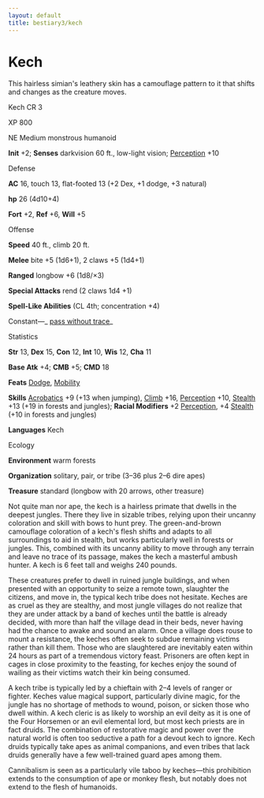 ```yaml
---
layout: default
title: bestiary3/kech
---
```

# Kech

This hairless simian's leathery skin has a camouflage pattern to it that shifts and changes as the creature moves.

Kech CR 3

XP 800

NE Medium monstrous humanoid

**Init** +2; **Senses** darkvision 60 ft., low-light vision; [Perception](skill_dir/perception#_perception) +10

Defense

**AC** 16, touch 13, flat-footed 13 (+2 Dex, +1 dodge, +3 natural)

**hp** 26 (4d10+4)

**Fort** +2, **Ref** +6, **Will** +5

Offense

**Speed** 40 ft., climb 20 ft.

**Melee** bite +5 (1d6+1), 2 claws +5 (1d4+1)

**Ranged** longbow +6 (1d8/×3)

**Special Attacks** rend (2 claws 1d4 +1)

**Spell-Like Abilities** (CL 4th; concentration +4)

Constant—_ [pass without trace](spell_dir/passWithoutTrace#_pass-without-trace)_

Statistics

**Str** 13, **Dex** 15, **Con** 12, **Int** 10, **Wis** 12, **Cha** 11

**Base Atk** +4; **CMB** +5; **CMD** 18

**Feats** [Dodge](feats#_dodge), [Mobility](feats#_mobility)

**Skills** [Acrobatics](skills/acrobatics#_acrobatics) +9 (+13 when jumping), [Climb](skill_dir/climb#_climb) +16, [Perception](skills/perception#_perception) +10, [Stealth](skill_dir/stealth#_stealth) +13 (+19 in forests and jungles); **Racial Modifiers** +2 [Perception](skills/perception#_perception), +4 [Stealth](skill_dir/stealth#_stealth) (+10 in forests and jungles)

**Languages** Kech

Ecology

**Environment** warm forests

**Organization** solitary, pair, or tribe (3–36 plus 2–6 dire apes)

**Treasure** standard (longbow with 20 arrows, other treasure)

Not quite man nor ape, the kech is a hairless primate that dwells in the deepest jungles. There they live in sizable tribes, relying upon their uncanny coloration and skill with bows to hunt prey. The green-and-brown camouflage coloration of a kech's flesh shifts and adapts to all surroundings to aid in stealth, but works particularly well in forests or jungles. This, combined with its uncanny ability to move through any terrain and leave no trace of its passage, makes the kech a masterful ambush hunter. A kech is 6 feet tall and weighs 240 pounds.

These creatures prefer to dwell in ruined jungle buildings, and when presented with an opportunity to seize a remote town, slaughter the citizens, and move in, the typical kech tribe does not hesitate. Keches are as cruel as they are stealthy, and most jungle villages do not realize that they are under attack by a band of keches until the battle is already decided, with more than half the village dead in their beds, never having had the chance to awake and sound an alarm. Once a village does rouse to mount a resistance, the keches often seek to subdue remaining victims rather than kill them. Those who are slaughtered are inevitably eaten within 24 hours as part of a tremendous victory feast. Prisoners are often kept in cages in close proximity to the feasting, for keches enjoy the sound of wailing as their victims watch their kin being consumed.

A kech tribe is typically led by a chieftain with 2–4 levels of ranger or fighter. Keches value magical support, particularly divine magic, for the jungle has no shortage of methods to wound, poison, or sicken those who dwell within. A kech cleric is as likely to worship an evil deity as it is one of the Four Horsemen or an evil elemental lord, but most kech priests are in fact druids. The combination of restorative magic and power over the natural world is often too seductive a path for a devout kech to ignore. Kech druids typically take apes as animal companions, and even tribes that lack druids generally have a few well-trained guard apes among them.

Cannibalism is seen as a particularly vile taboo by keches—this prohibition extends to the consumption of ape or monkey flesh, but notably does not extend to the flesh of humanoids.

